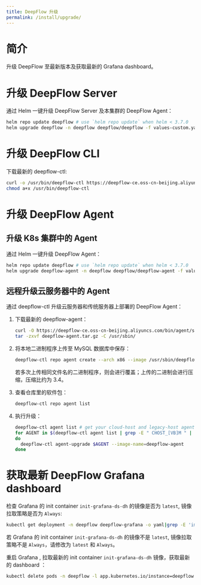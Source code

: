 ```yaml
---
title: DeepFlow 升级
permalink: /install/upgrade/
---
```


# 简介

升级 DeepFlow 至最新版本及获取最新的 Grafana dashboard。

# 升级 DeepFlow Server

通过 Helm 一键升级 DeepFlow Server 及本集群的 DeepFlow Agent：

```bash
helm repo update deepflow # use `helm repo update` when helm < 3.7.0
helm upgrade deepflow -n deepflow deepflow/deepflow -f values-custom.yaml
```

# 升级 DeepFlow CLI

下载最新的 deepflow-ctl:

```bash
curl -o /usr/bin/deepflow-ctl https://deepflow-ce.oss-cn-beijing.aliyuncs.com/bin/ctl/stable/linux/$(arch | sed 's|x86_64|amd64|' | sed 's|aarch64|arm64|')/deepflow-ctl
chmod a+x /usr/bin/deepflow-ctl
```

# 升级 DeepFlow Agent

## 升级 K8s 集群中的 Agent

通过 Helm 一键升级 DeepFlow Agent：

```bash
helm repo update deepflow # use `helm repo update` when helm < 3.7.0
helm upgrade deepflow-agent -n deepflow deepflow/deepflow-agent -f values-custom.yaml
```

## 远程升级云服务器中的 Agent

通过 deepflow-ctl 升级云服务器和传统服务器上部署的 DeepFlow Agent：

1. 下载最新的 deepflow-agent：
   ```bash
   curl -O https://deepflow-ce.oss-cn-beijing.aliyuncs.com/bin/agent/stable/linux/amd64/deepflow-agent.tar.gz
   tar -zxvf deepflow-agent.tar.gz -C /usr/sbin/
   ```

2. 将本地二进制程序上传至 MySQL 数据库中保存：
   ```bash
   deepflow-ctl repo agent create --arch x86 --image /usr/sbin/deepflow-agent
   ```

   若多次上传相同文件名的二进制程序，则会进行覆盖；上传的二进制会进行压缩，压缩比约为 3.4。

3. 查看仓库里的软件包：
   ```bash
   deepflow-ctl repo agent list
   ```

4. 执行升级：
   ```bash
   deepflow-ctl agent list # get your cloud-host and legacy-host agent name
   for AGENT in $(deepflow-ctl agent list | grep -E " CHOST_[VB]M " | awk '{print $1}')
   do 
     deepflow-ctl agent-upgrade $AGENT --image-name=deepflow-agent
   done
   ```

# 获取最新 DeepFlow Grafana dashboard

检查 Grafana 的 init container `init-grafana-ds-dh` 的镜像是否为 `latest`, 镜像拉取策略是否为 `Always`:

```bash
kubectl get deployment -n deepflow deepflow-grafana -o yaml|grep -E 'image:|imagePullPolicy'
```

若 Grafana 的 init container `init-grafana-ds-dh` 的镜像不是 `latest`, 镜像拉取策略不是 `Always`，请修改为 `latest` 和 `Always`。

重启 Grafana , 拉取最新的 init container `init-grafana-ds-dh` 镜像，获取最新的 dashboard ：

```bash
kubectl delete pods -n deepflow -l app.kubernetes.io/instance=deepflow -l app.kubernetes.io/name=grafana
```